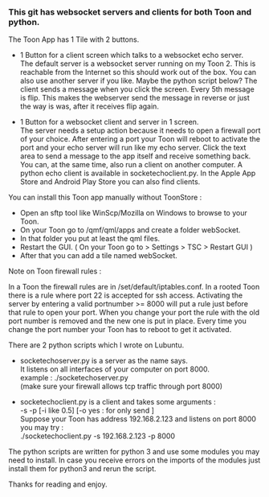 ### This git has websocket servers and clients for both Toon and python.

The Toon App has 1 Tile with 2 buttons. 

 - 1 Button for a client screen which talks to a websocket echo server.<br> 
     The default server is a websocket server running on my Toon 2.
     This is reachable from the Internet so this should work out of the box.
     You can also use another server if you like. Maybe the python script below?
     The client sends a message when you click the screen.
     Every 5th message is flip.
     This makes the webserver send the message in reverse or
     just the way is was, after it receives flip again.

 - 1 Button for a websocket client and server in 1 screen.<br>
     The server needs a setup action because it needs to open a firewall port
     of your choice. After entering a port your Toon will reboot to activate
     the port and your echo server will run like my echo server.
     Click the text area to send a message to the app itself and receive something back.
     You can, at the same time, also run a client on another computer. 
     A python echo client is available in socketechoclient.py.
     In the Apple App Store and Android Play Store you can also find clients.

You can install this Toon app manually without ToonStore :

 - Open an sftp tool like WinScp/Mozilla on Windows to browse to your Toon.
 - On your Toon go to /qmf/qml/apps and create a folder webSocket.
 - In that folder you put at least the qml files.
 - Restart the GUI. ( On your Toon go to > Settings > TSC > Restart GUI )
 - After that you can add a tile named webSocket.

Note on Toon firewall rules : 

In a Toon the firewall rules are in /set/default/iptables.conf.
In a rooted Toon there is a rule where port 22 is accepted for ssh access.
Activating the server by entering a valid portnumber >= 8000 will put a rule just before that rule to open your port.
When you change your port the rule with the old port number is removed and the new one is put in place.
Every time you change the port number your Toon has to reboot to get it activated.

There are 2 python scripts which I wrote on Lubuntu.

 - socketechoserver.py is a server as the name says.<br> 
    It listens on all interfaces of your computer on port 8000.<br>
    example : ./socketechoserver.py<br>
    (make sure your firewall allows tcp traffic through port 8000)
        
  - socketechoclient.py is a client and takes some arguments :<br>
    -s <socket server IP> -p <socket server port> [-i <interval> like 0.5] [-o yes : for only send ]<br>
    Suppose your Toon has address 192.168.2.123 and listens on port 8000 you may try :<br>
    ./socketechoclient.py -s 192.168.2.123 -p 8000
        
The python scripts are written for python 3 and use some modules you may need to install.
In case you receive errors on the imports of the modules just install them for python3 and rerun the script.


Thanks for reading and enjoy.
